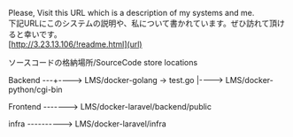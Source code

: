 Please, Visit this URL which is a description of my systems and me.<br>
下記URLにこのシステムの説明や、私について書かれています。ぜひ訪れて頂けると幸いです。<br>
[http://3.23.13.106/!readme.html](url)<br>

ソースコードの格納場所/SourceCode store locations

Backend ---+----> LMS/docker-golang -> test.go
           |----> LMS/docker-python/cgi-bin
           
Frontend -------> LMS/docker-laravel/backend/public

infra ----------> LMS/docker-laravel/infra
